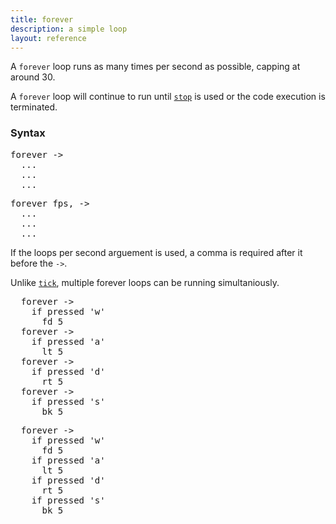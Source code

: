 ```yaml
---
title: forever
description: a simple loop
layout: reference
---
```


A `forever` loop runs as many times per second as possible, capping at around 30. 

A `forever` loop will continue to run until [`stop`](stop.html) is used or the code execution is terminated. 

### Syntax

<pre class="jumbo">
forever ->
  <span data-dfnright="code to run">...
  ...
  ...</span>
</pre>

<pre class="jumbo">
forever <span data-dfnup="loops per second">fps,</span> ->
  <span data-dfnright="code to run">...
  ...
  ...</span>
</pre>

If the loops per second arguement is used, a comma is required after it before the `->`. 

Unlike [`tick`](tick.html), multiple forever loops can be running simultaniously.

<pre class="examp">
  forever ->
    if pressed 'w'
      fd 5
  forever ->
    if pressed 'a'
      lt 5
  forever ->
    if pressed 'd'
      rt 5
  forever ->
    if pressed 's'
      bk 5
</pre>

<script type="demo" caption="Parallel Forever Loops">
demo ->
  forever ->
    if pressed 'w'
      fd 5
  forever ->
    if pressed 'a'
      lt 5
  forever ->
    if pressed 'd'
      rt 5
  forever ->
    if pressed 's'
      bk 5
</script>

<pre class="examp">
  forever ->
    if pressed 'w'
      fd 5
    if pressed 'a'
      lt 5
    if pressed 'd'
      rt 5
    if pressed 's'
      bk 5

</pre>

<script type="demo" caption="Single Forever Loop">
demo ->
  forever ->
    if pressed 'w'
      fd 5
    if pressed 'a'
      lt 5
    if pressed 'd'
      rt 5
    if pressed 's'
      bk 5
</script>
